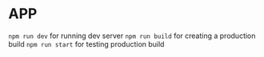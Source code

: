 # APP
`npm run dev` for running dev server
`npm run build` for creating a production build
`npm run start` for testing production build
